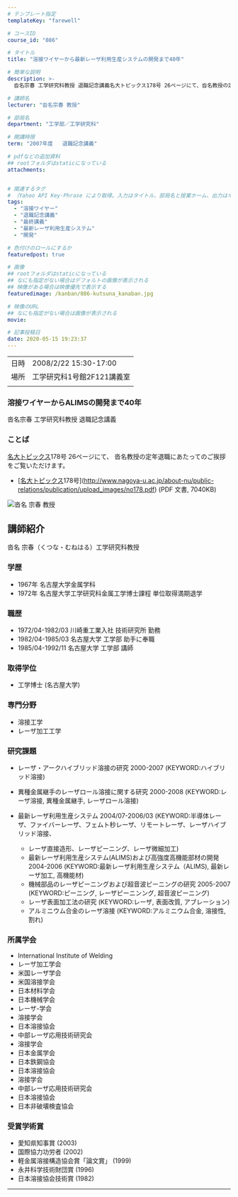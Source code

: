 ```yaml
---
# テンプレート指定
templateKey: "farewell"

# コースID
course_id: "086"

# タイトル
title: "溶接ワイヤーから最新レーザ利用生産システムの開発まで40年"

# 簡単な説明
description: >-
  沓名宗春 工学研究科教授 退職記念講義名大トピックス178号 26ページにて、沓名教授の定年退職にあたってのご挨拶をご覧いただけます。* [名大トピックス178号](http://www.nagoya-u.ac.jp/about-nu/public-relations/publication/upload_images/no178.pdf) (PDF 文書, 7040KB) ....

# 講師名
lecturer: "沓名宗春 教授"

# 部局名
department: "工学部／工学研究科"

# 開講時限
term: "2007年度	退職記念講義"

# pdfなどの追加資料
## rootフォルダはstaticになっている
attachments:


# 関連するタグ
# （Yahoo API Key-Phrase により取得。入力はタイトル、部局名と授業ホーム、出力はキーフレーズ（tags））
tags:
  - "溶接ワイヤー"
  - "退職記念講義"
  - "最終講義"
  - "最新レーザ利用生産システム"
  - "開発"

# 色付けのロールにするか
featuredpost: true

# 画像
## rootフォルダはstaticになっている
## なにも指定がない場合はデフォルトの画像が表示される
## 映像がある場合は映像優先で表示する
featuredimage: /kanban/086-kutsuna_kanaban.jpg

# 映像のURL
## なにも指定がない場合は画像が表示される
movie: 

# 記事投稿日
date: 2020-05-15 19:23:37
---
```


|   |   |
|---|---|
| 日時 | 2008/2/22  15:30-17:00 |
| 場所 | 工学研究科1号館2F121講義室 |
|   |   |


### 溶接ワイヤーからALIMSの開発まで40年

沓名宗春 工学研究科教授 退職記念講義

### ことば

[名大トピックス](http://www.nagoya-u.ac.jp/about-nu/public-relations/publication/topics-archive.html)178号 26ページにて、
沓名教授の定年退職にあたってのご挨拶をご覧いただけます。

* [[名大トピックス](http://www.nagoya-u.ac.jp/about-nu/public-relations/publication/topics-archive.html)178号](http://www.nagoya-u.ac.jp/about-nu/public-relations/publication/upload_images/no178.pdf) (PDF 文書, 7040KB)


![沓名 宗春 教授](https://ocw.nagoya-u.jp/files/86/kutsuna_kao.jpg)  

## 講師紹介

沓名 宗春（くつな・むねはる）工学研究科教授 

### 学歴

  * 1967年 名古屋大学金属学科 
  * 1972年 名古屋大学工学研究科金属工学博士課程 単位取得満期退学 

### 職歴

  * 1972/04-1982/03 川崎重工業入社 技術研究所 勤務
  * 1982/04-1985/03 名古屋大学 工学部 助手に奉職
  * 1985/04-1992/11 名古屋大学 工学部 講師

### 取得学位 

  * 工学博士 (名古屋大学)

### 専門分野

  * 溶接工学 
  * レーザ加工工学

### 研究課題

  * レーザ・アークハイブリッド溶接の研究 2000-2007 (KEYWORD:ハイブリッド溶接)
  * 異種金属継手のレーザロール溶接に関する研究 2000-2008 (KEYWORD:レーザ溶接, 異種金属継手, レーザロール溶接) 
  * 最新レーザ利用生産システム 2004/07-2006/03 (KEYWORD:半導体レーザ、ファイバーレーザ、フェムト秒レーザ、リモートレーザ、レーザハイブリッド溶接、
      * レーザ直接造形、レーザピーニング、レーザ微細加工)
      * 最新レーザ利用生産システム(ALIMS)および高強度高機能部材の開発 2004-2006 (KEYWORD:最新レーザ利用生産システム（ALIMS), 最新レーザ加工, 高機能材)
      * 機械部品のレーザピーニングおよび超音波ピーニングの研究 2005-2007 (KEYWORD:ピーニング, レーザピーニンング, 超音波ピーニング) 
      * レーザ表面加工法の研究 (KEYWORD:レーザ, 表面改質, アブレーション)
      * アルミニウム合金のレーザ溶接 (KEYWORD:アルミニウム合金, 溶接性, 割れ)</ul> 
    ### 所属学会
    
      * International Institute of Welding
      * レーザ加工学会
      * 米国レーザ学会
      * 米国溶接学会
      * 日本材料学会
      * 日本機械学会
      * レーザ-学会
      * 溶接学会
      * 日本溶接協会
      * 中部レーザ応用技術研究会
      * 溶接学会
      * 日本金属学会
      * 日本鉄鋼協会
      * 日本溶接協会
      * 溶接学会
      * 中部レーザ応用技術研究会
      * 日本溶接協会
      * 日本非破壊検査協会
    ### 受賞学術賞
    
      * 愛知県知事賞 (2003)
      * 国際協力功労者 (2002)
      * 軽金属溶接構造協会賞「論文賞」 (1999)
      * 永井科学技術財団賞 (1996)
      * 日本溶接協会技術賞 (1982)





-----